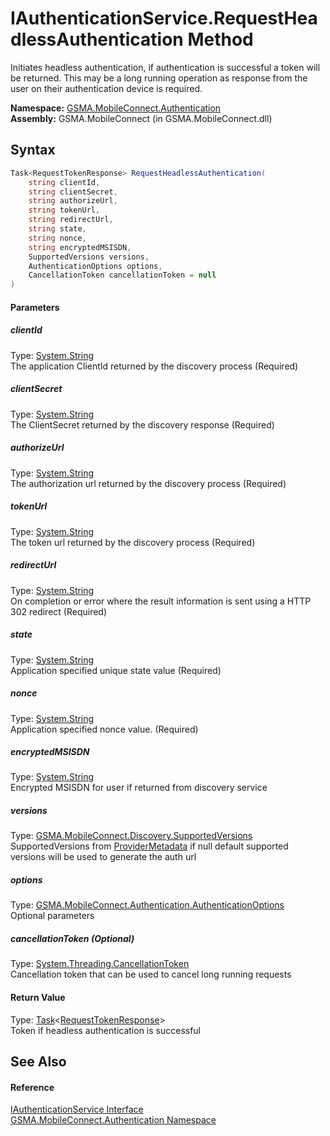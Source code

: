 IAuthenticationService.RequestHeadlessAuthentication Method
===========================================================
Initiates headless authentication, if authentication is successful a token will be returned. This may be a long running operation as response from the user on their authentication device is required.

**Namespace:** [GSMA.MobileConnect.Authentication][1]  
**Assembly:** GSMA.MobileConnect (in GSMA.MobileConnect.dll)

Syntax
------

```csharp
Task<RequestTokenResponse> RequestHeadlessAuthentication(
	string clientId,
	string clientSecret,
	string authorizeUrl,
	string tokenUrl,
	string redirectUrl,
	string state,
	string nonce,
	string encryptedMSISDN,
	SupportedVersions versions,
	AuthenticationOptions options,
	CancellationToken cancellationToken = null
)
```

#### Parameters

##### *clientId*
Type: [System.String][2]  
The application ClientId returned by the discovery process (Required)

##### *clientSecret*
Type: [System.String][2]  
The ClientSecret returned by the discovery response (Required)

##### *authorizeUrl*
Type: [System.String][2]  
The authorization url returned by the discovery process (Required)

##### *tokenUrl*
Type: [System.String][2]  
The token url returned by the discovery process (Required)

##### *redirectUrl*
Type: [System.String][2]  
On completion or error where the result information is sent using a HTTP 302 redirect (Required)

##### *state*
Type: [System.String][2]  
Application specified unique state value (Required)

##### *nonce*
Type: [System.String][2]  
Application specified nonce value. (Required)

##### *encryptedMSISDN*
Type: [System.String][2]  
Encrypted MSISDN for user if returned from discovery service

##### *versions*
Type: [GSMA.MobileConnect.Discovery.SupportedVersions][3]  
SupportedVersions from [ProviderMetadata][4] if null default supported versions will be used to generate the auth url

##### *options*
Type: [GSMA.MobileConnect.Authentication.AuthenticationOptions][5]  
Optional parameters

##### *cancellationToken* (Optional)
Type: [System.Threading.CancellationToken][6]  
Cancellation token that can be used to cancel long running requests

#### Return Value
Type: [Task][7]&lt;[RequestTokenResponse][8]>  
Token if headless authentication is successful

See Also
--------

#### Reference
[IAuthenticationService Interface][9]  
[GSMA.MobileConnect.Authentication Namespace][1]  

[1]: ../README.md
[2]: http://msdn.microsoft.com/en-us/library/s1wwdcbf
[3]: ../../GSMA.MobileConnect.Discovery/SupportedVersions/README.md
[4]: ../../GSMA.MobileConnect.Discovery/ProviderMetadata/README.md
[5]: ../AuthenticationOptions/README.md
[6]: http://msdn.microsoft.com/en-us/library/dd384802
[7]: http://msdn.microsoft.com/en-us/library/dd321424
[8]: ../RequestTokenResponse/README.md
[9]: README.md
[10]: ../../_icons/Help.png